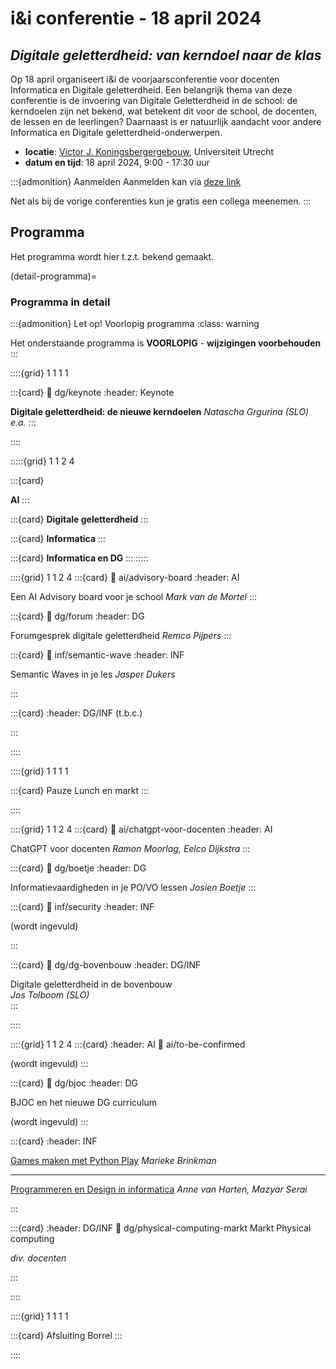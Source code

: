 # i&i conferentie - 18 april 2024

## *Digitale geletterdheid: van kerndoel naar de klas*

Op 18 april organiseert i&i de voorjaarsconferentie voor docenten Informatica en Digitale
geletterdheid. Een belangrijk thema van deze conferentie is de invoering van Digitale
Geletterdheid in de school: de kerndoelen zijn net bekend, wat betekent dit voor de
school, de docenten, de lessen en de leerlingen?
Daarnaast is er natuurlijk aandacht voor andere Informatica en
Digitale geletterdheid-onderwerpen.

* **locatie**: [Victor J. Koningsbergergebouw](https://www.uu.nl/victor-j-koningsbergergebouw),
  Universiteit Utrecht  
* **datum en tijd**: 18 april 2024, 9:00 - 17:30 uur
  
:::{admonition} Aanmelden
Aanmelden kan via [deze link](https://www.smink-registratie.nl/ieni/)

Net als bij de vorige conferenties kun je gratis een collega meenemen.
:::

## Programma

Het programma wordt hier t.z.t. bekend gemaakt.

(detail-programma)=
### Programma in detail

:::{admonition} Let op! Voorlopig programma
:class: warning

Het onderstaande programma is **VOORLOPIG** - **wijzigingen voorbehouden**
:::

::::{grid} 1 1 1 1

:::{card}
:link: dg/keynote
:header: Keynote

**Digitale geletterdheid: de nieuwe kerndoelen**
*Natascha Grgurina (SLO) e.a.*
:::

::::

:::::{grid} 1 1 2 4


:::{card}

**AI**
:::


:::{card}
**Digitale geletterdheid**
:::

:::{card}
**Informatica**
:::

:::{card}
**Informatica en DG**
:::
:::::

::::{grid} 1 1 2 4
:::{card}
:link: ai/advisory-board
:header: AI

Een AI Advisory board voor je school
*Mark van de Mortel*
:::

:::{card}
:link: dg/forum
:header: DG

Forumgesprek digitale geletterdheid 
*Remco Pijpers*
:::

:::{card}
:link: inf/semantic-wave
:header: INF

Semantic Waves in je les
*Jasper Dukers*

:::

:::{card}
:header: DG/INF
(t.b.c.)

:::


::::

::::{grid} 1 1 1 1

:::{card} Pauze
Lunch en markt
:::

::::

::::{grid} 1 1 2 4
:::{card}
:link: ai/chatgpt-voor-docenten
:header: AI

ChatGPT voor docenten
*Ramon Moorlag, Eelco Dijkstra*
:::

:::{card}
:link: dg/boetje
:header: DG

Informatievaardigheden in je PO/VO lessen
*Josien Boetje*
:::

:::{card}
:link: inf/security
:header: INF

(wordt ingevuld)

:::

:::{card}
:link: dg/dg-bovenbouw
:header: DG/INF 

Digitale geletterdheid in de bovenbouw  
*Jos Tolboom (SLO)*  
:::


::::

::::{grid} 1 1 2 4
:::{card}
:header: AI
:link: ai/to-be-confirmed

(wordt ingevuld)
:::

:::{card}
:link: dg/bjoc
:header: DG

BJOC en het nieuwe DG curriculum

(wordt ingevuld)
:::

:::{card}
:header: INF 

[Games maken met Python Play](inf/python-play) *Marieke Brinkman*

---

[Programmeren en Design in informatica](inf/programmeren-en-design)
*Anne van Harten, Mazyar Serai*

:::



:::{card}
:header: DG/INF 
:link: dg/physical-computing-markt
Markt Physical computing

*div. docenten*

:::


::::



::::{grid} 1 1 1 1

:::{card} Afsluiting
Borrel
:::

::::
